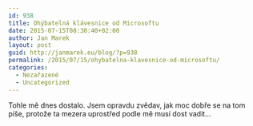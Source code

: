 ```yaml
---
id: 938
title: Ohýbatelná klávesnice od Microsoftu
date: 2015-07-15T08:30:40+02:00
author: Jan Marek
layout: post
guid: http://janmarek.eu/blog/?p=938
permalink: /2015/07/15/ohybatelna-klavesnice-od-microsoftu/
categories:
  - Nezařazené
  - Uncategorized
---
```

Tohle mě dnes dostalo. Jsem opravdu zvědav, jak moc dobře se na tom píše, protože ta mezera uprostřed podle mě musí dost vadit&#8230;



&nbsp;